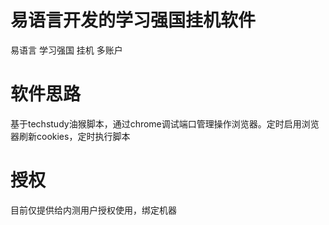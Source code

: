 # 易语言开发的学习强国挂机软件
易语言 学习强国 挂机 多账户 

# 软件思路
基于techstudy油猴脚本，通过chrome调试端口管理操作浏览器。定时启用浏览器刷新cookies，定时执行脚本

# 授权

目前仅提供给内测用户授权使用，绑定机器
